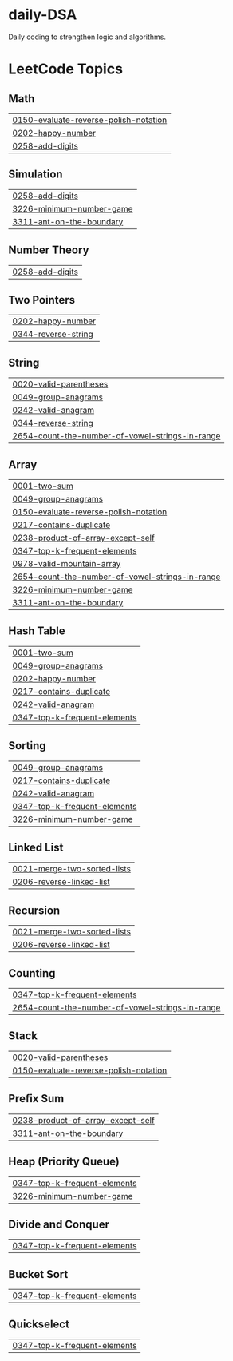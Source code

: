 # daily-DSA
Daily coding to strengthen logic and algorithms.

<!---LeetCode Topics Start-->
# LeetCode Topics
## Math
|  |
| ------- |
| [0150-evaluate-reverse-polish-notation](https://github.com/imsanupm/daily-DSA/tree/master/0150-evaluate-reverse-polish-notation) |
| [0202-happy-number](https://github.com/imsanupm/daily-DSA/tree/master/0202-happy-number) |
| [0258-add-digits](https://github.com/imsanupm/daily-DSA/tree/master/0258-add-digits) |
## Simulation
|  |
| ------- |
| [0258-add-digits](https://github.com/imsanupm/daily-DSA/tree/master/0258-add-digits) |
| [3226-minimum-number-game](https://github.com/imsanupm/daily-DSA/tree/master/3226-minimum-number-game) |
| [3311-ant-on-the-boundary](https://github.com/imsanupm/daily-DSA/tree/master/3311-ant-on-the-boundary) |
## Number Theory
|  |
| ------- |
| [0258-add-digits](https://github.com/imsanupm/daily-DSA/tree/master/0258-add-digits) |
## Two Pointers
|  |
| ------- |
| [0202-happy-number](https://github.com/imsanupm/daily-DSA/tree/master/0202-happy-number) |
| [0344-reverse-string](https://github.com/imsanupm/daily-DSA/tree/master/0344-reverse-string) |
## String
|  |
| ------- |
| [0020-valid-parentheses](https://github.com/imsanupm/daily-DSA/tree/master/0020-valid-parentheses) |
| [0049-group-anagrams](https://github.com/imsanupm/daily-DSA/tree/master/0049-group-anagrams) |
| [0242-valid-anagram](https://github.com/imsanupm/daily-DSA/tree/master/0242-valid-anagram) |
| [0344-reverse-string](https://github.com/imsanupm/daily-DSA/tree/master/0344-reverse-string) |
| [2654-count-the-number-of-vowel-strings-in-range](https://github.com/imsanupm/daily-DSA/tree/master/2654-count-the-number-of-vowel-strings-in-range) |
## Array
|  |
| ------- |
| [0001-two-sum](https://github.com/imsanupm/daily-DSA/tree/master/0001-two-sum) |
| [0049-group-anagrams](https://github.com/imsanupm/daily-DSA/tree/master/0049-group-anagrams) |
| [0150-evaluate-reverse-polish-notation](https://github.com/imsanupm/daily-DSA/tree/master/0150-evaluate-reverse-polish-notation) |
| [0217-contains-duplicate](https://github.com/imsanupm/daily-DSA/tree/master/0217-contains-duplicate) |
| [0238-product-of-array-except-self](https://github.com/imsanupm/daily-DSA/tree/master/0238-product-of-array-except-self) |
| [0347-top-k-frequent-elements](https://github.com/imsanupm/daily-DSA/tree/master/0347-top-k-frequent-elements) |
| [0978-valid-mountain-array](https://github.com/imsanupm/daily-DSA/tree/master/0978-valid-mountain-array) |
| [2654-count-the-number-of-vowel-strings-in-range](https://github.com/imsanupm/daily-DSA/tree/master/2654-count-the-number-of-vowel-strings-in-range) |
| [3226-minimum-number-game](https://github.com/imsanupm/daily-DSA/tree/master/3226-minimum-number-game) |
| [3311-ant-on-the-boundary](https://github.com/imsanupm/daily-DSA/tree/master/3311-ant-on-the-boundary) |
## Hash Table
|  |
| ------- |
| [0001-two-sum](https://github.com/imsanupm/daily-DSA/tree/master/0001-two-sum) |
| [0049-group-anagrams](https://github.com/imsanupm/daily-DSA/tree/master/0049-group-anagrams) |
| [0202-happy-number](https://github.com/imsanupm/daily-DSA/tree/master/0202-happy-number) |
| [0217-contains-duplicate](https://github.com/imsanupm/daily-DSA/tree/master/0217-contains-duplicate) |
| [0242-valid-anagram](https://github.com/imsanupm/daily-DSA/tree/master/0242-valid-anagram) |
| [0347-top-k-frequent-elements](https://github.com/imsanupm/daily-DSA/tree/master/0347-top-k-frequent-elements) |
## Sorting
|  |
| ------- |
| [0049-group-anagrams](https://github.com/imsanupm/daily-DSA/tree/master/0049-group-anagrams) |
| [0217-contains-duplicate](https://github.com/imsanupm/daily-DSA/tree/master/0217-contains-duplicate) |
| [0242-valid-anagram](https://github.com/imsanupm/daily-DSA/tree/master/0242-valid-anagram) |
| [0347-top-k-frequent-elements](https://github.com/imsanupm/daily-DSA/tree/master/0347-top-k-frequent-elements) |
| [3226-minimum-number-game](https://github.com/imsanupm/daily-DSA/tree/master/3226-minimum-number-game) |
## Linked List
|  |
| ------- |
| [0021-merge-two-sorted-lists](https://github.com/imsanupm/daily-DSA/tree/master/0021-merge-two-sorted-lists) |
| [0206-reverse-linked-list](https://github.com/imsanupm/daily-DSA/tree/master/0206-reverse-linked-list) |
## Recursion
|  |
| ------- |
| [0021-merge-two-sorted-lists](https://github.com/imsanupm/daily-DSA/tree/master/0021-merge-two-sorted-lists) |
| [0206-reverse-linked-list](https://github.com/imsanupm/daily-DSA/tree/master/0206-reverse-linked-list) |
## Counting
|  |
| ------- |
| [0347-top-k-frequent-elements](https://github.com/imsanupm/daily-DSA/tree/master/0347-top-k-frequent-elements) |
| [2654-count-the-number-of-vowel-strings-in-range](https://github.com/imsanupm/daily-DSA/tree/master/2654-count-the-number-of-vowel-strings-in-range) |
## Stack
|  |
| ------- |
| [0020-valid-parentheses](https://github.com/imsanupm/daily-DSA/tree/master/0020-valid-parentheses) |
| [0150-evaluate-reverse-polish-notation](https://github.com/imsanupm/daily-DSA/tree/master/0150-evaluate-reverse-polish-notation) |
## Prefix Sum
|  |
| ------- |
| [0238-product-of-array-except-self](https://github.com/imsanupm/daily-DSA/tree/master/0238-product-of-array-except-self) |
| [3311-ant-on-the-boundary](https://github.com/imsanupm/daily-DSA/tree/master/3311-ant-on-the-boundary) |
## Heap (Priority Queue)
|  |
| ------- |
| [0347-top-k-frequent-elements](https://github.com/imsanupm/daily-DSA/tree/master/0347-top-k-frequent-elements) |
| [3226-minimum-number-game](https://github.com/imsanupm/daily-DSA/tree/master/3226-minimum-number-game) |
## Divide and Conquer
|  |
| ------- |
| [0347-top-k-frequent-elements](https://github.com/imsanupm/daily-DSA/tree/master/0347-top-k-frequent-elements) |
## Bucket Sort
|  |
| ------- |
| [0347-top-k-frequent-elements](https://github.com/imsanupm/daily-DSA/tree/master/0347-top-k-frequent-elements) |
## Quickselect
|  |
| ------- |
| [0347-top-k-frequent-elements](https://github.com/imsanupm/daily-DSA/tree/master/0347-top-k-frequent-elements) |
<!---LeetCode Topics End-->